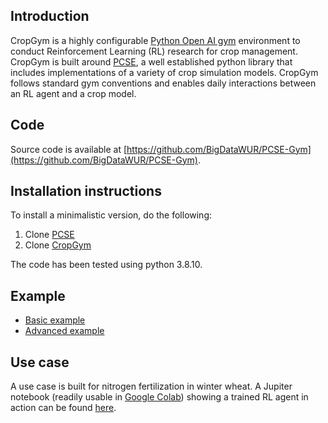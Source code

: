 ## Introduction
CropGym is a highly configurable [Python Open AI gym](https://gym.openai.com/) environment to conduct Reinforcement Learning (RL) research for crop management. CropGym is built around [PCSE](https://pcse.readthedocs.io/en/stable/), a well established python library that includes implementations of a variety of crop simulation models. CropGym follows standard gym conventions and enables daily interactions between an RL agent and a crop model.

## Code 
Source code is available at [https://github.com/BigDataWUR/PCSE-Gym](https://github.com/BigDataWUR/PCSE-Gym).

## Installation instructions
To install a minimalistic version, do the following:

1. Clone [PCSE](https://github.com/ajwdewit/pcse.git)
2. Clone [CropGym](https://github.com/BigDataWUR/PCSE-Gym)

The code has been tested using python 3.8.10.
## Example
- [Basic example](tutorials/basic.md)
- [Advanced example](tutorials/customization.md)

## Use case
A use case is built for nitrogen fertilization in winter wheat. A Jupiter notebook (readily usable in [Google Colab](https://colab.research.google.com/)) showing a trained RL agent in action can be found [here](https://github.com/BigDataWUR/PCSE-Gym/blob/master/notebooks/nitrogen-winterwheat/results_paper.ipynb).
